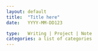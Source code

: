 ```yaml
---
layout: default
title:  "Title here"
date:   YYYY-MM-DD123

type:   Writing | Project | Note
categories: a list of categories
---
```


